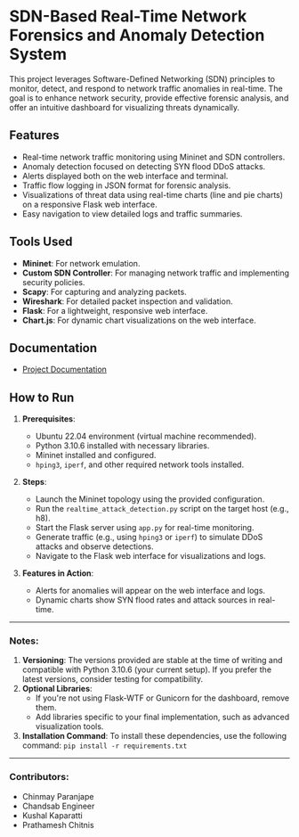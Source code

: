 # SDN-Based Real-Time Network Forensics and Anomaly Detection System

This project leverages Software-Defined Networking (SDN) principles to monitor, detect, and respond to network traffic anomalies in real-time. The goal is to enhance network security, provide effective forensic analysis, and offer an intuitive dashboard for visualizing threats dynamically.

## Features
- Real-time network traffic monitoring using Mininet and SDN controllers.
- Anomaly detection focused on detecting SYN flood DDoS attacks.
- Alerts displayed both on the web interface and terminal.
- Traffic flow logging in JSON format for forensic analysis.
- Visualizations of threat data using real-time charts (line and pie charts) on a responsive Flask web interface.
- Easy navigation to view detailed logs and traffic summaries.

## Tools Used
- **Mininet**: For network emulation.
- **Custom SDN Controller**: For managing network traffic and implementing security policies.
- **Scapy**: For capturing and analyzing packets.
- **Wireshark**: For detailed packet inspection and validation.
- **Flask**: For a lightweight, responsive web interface.
- **Chart.js**: For dynamic chart visualizations on the web interface.

## Documentation
- [Project Documentation](./docs/Project_Documentation.md)

## How to Run
1. **Prerequisites**:
   - Ubuntu 22.04 environment (virtual machine recommended).
   - Python 3.10.6 installed with necessary libraries.
   - Mininet installed and configured.
   - `hping3`, `iperf`, and other required network tools installed.

2. **Steps**:
   - Launch the Mininet topology using the provided configuration.
   - Run the `realtime_attack_detection.py` script on the target host (e.g., h8).
   - Start the Flask server using `app.py` for real-time monitoring.
   - Generate traffic (e.g., using `hping3` or `iperf`) to simulate DDoS attacks and observe detections.
   - Navigate to the Flask web interface for visualizations and logs.

3. **Features in Action**:
   - Alerts for anomalies will appear on the web interface and logs.
   - Dynamic charts show SYN flood rates and attack sources in real-time.

---
### Notes:

1.  **Versioning**: The versions provided are stable at the time of writing and compatible with Python 3.10.6 (your current setup). If you prefer the latest versions, consider testing for compatibility.
2.  **Optional Libraries**:
    -   If you're not using Flask-WTF or Gunicorn for the dashboard, remove them.
    -   Add libraries specific to your final implementation, such as advanced visualization tools.
3.  **Installation Command**: To install these dependencies, use the following command:
    `pip install -r requirements.txt`
---
### Contributors:
   - Chinmay Paranjape
   - Chandsab Engineer
   - Kushal Kaparatti
   - Prathamesh Chitnis
